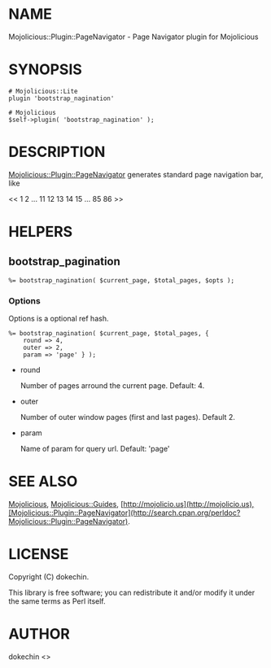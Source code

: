 # NAME

Mojolicious::Plugin::PageNavigator - Page Navigator plugin for Mojolicious

# SYNOPSIS

    # Mojolicious::Lite
    plugin 'bootstrap_nagination'

    # Mojolicious
    $self->plugin( 'bootstrap_nagination' );

# DESCRIPTION

[Mojolicious::Plugin::PageNavigator](http://search.cpan.org/perldoc?Mojolicious::Plugin::PageNavigator) generates standard page navigation bar, like 
  

<<  1  2 ... 11 12 13 14 15 ... 85 86 >>

# HELPERS

## bootstrap\_pagination

    %= bootstrap_nagination( $current_page, $total_pages, $opts );

### Options

Options is a optional ref hash.

    %= bootstrap_nagination( $current_page, $total_pages, {
        round => 4,
        outer => 2,
        param => 'page' } );

- round

    Number of pages arround the current page. Default: 4.

- outer

    Number of outer window pages (first and last pages). Default 2.

- param

    Name of param for query url. Default: 'page'

# SEE ALSO

[Mojolicious](http://search.cpan.org/perldoc?Mojolicious), [Mojolicious::Guides](http://search.cpan.org/perldoc?Mojolicious::Guides), [http://mojolicio.us](http://mojolicio.us),[Mojolicious::Plugin::PageNavigator](http://search.cpan.org/perldoc?Mojolicious::Plugin::PageNavigator).



# LICENSE

Copyright (C) dokechin.

This library is free software; you can redistribute it and/or modify
it under the same terms as Perl itself.

# AUTHOR

dokechin <>

